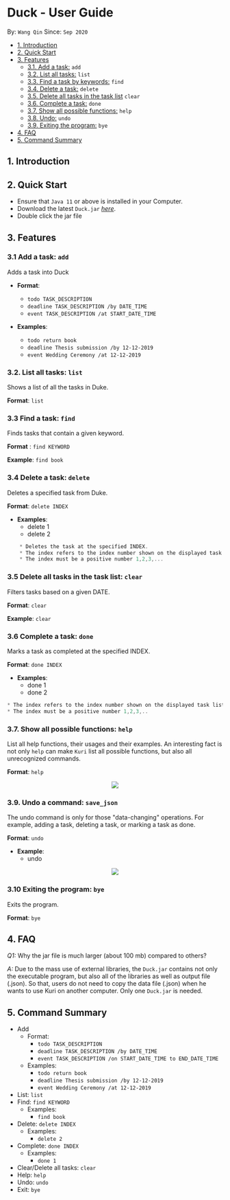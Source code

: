 
# Duck - User Guide
By: `Wang Qin` Since: `Sep 2020`


* [1. Introduction](#introduction)
* [2. Quick Start](#quick-start)
* [3. Features](#features)
    + [3.1. Add a task:](#addtask) `add`
    + [3.2. List all tasks:](#list) `list`
    + [3.3. Find a task by keywords:](#find) `find`
    + [3.4. Delete a task:](#delete) `delete`
    + [3.5. Delete all tasks in the task list](#clear) `clear`
    + [3.6. Complete a task:](#complete) `done`
    + [3.7. Show all possible functions:](#help) `help`
    + [3.8. Undo:](#save_json) `undo`
    + [3.9. Exiting the program:](#exit) `bye`
* [4. FAQ](#faq)
* [5. Command Summary](#command-summary)


<a name="introduction"></a>


##  1. Introduction


<a name="quick-start"></a>

## 2. Quick Start

*    Ensure that `Java 11` or above is installed in your Computer.
*    Download the latest `Duck.jar` [_here_](https://github.com/JosephLimWeiJie/duke/releases/download/v0.2.0/duke.jar).
*    Double click the jar file

## 3. Features


<a name="addtask"></a>

### 3.1 Add a task: `add`

Adds a task into Duck

* **Format**: 
    * `todo TASK_DESCRIPTION`
    * `deadline TASK_DESCRIPTION /by DATE_TIME`
    * `event TASK_DESCRIPTION /at START_DATE_TIME`

* **Examples**:
    * `todo return book`
    * `deadline Thesis submission /by 12-12-2019`
    * `event Wedding Ceremony /at 12-12-2019`

<a name="list"></a>

### 3.2. List all tasks: `list`

Shows a list of all the tasks in Duke.

**Format**: `list`


<a name="find"></a>

### 3.3 Find a task: `find`

Finds tasks that contain a given keyword.

**Format** : `find KEYWORD`

**Example**: `find book`

<a name="delete"></a>

### 3.4 Delete a task: `delete`
Deletes a specified task from Duke.

**Format**: `delete INDEX`

* **Examples**:
    * delete 1
    * delete 2

```javascript
    * Deletes the task at the specified INDEX.
    * The index refers to the index number shown on the displayed task list.
    * The index must be a positive number 1,2,3,...
```

<a name="clear"></a>

### 3.5 Delete all tasks in the task list: `clear`
Filters tasks based on a given DATE.

**Format**: `clear`

**Example**: `clear`

<a name="complete"></a>

### 3.6 Complete a task: `done`

Marks a task as completed at the specified INDEX.

**Format**: `done INDEX`

* **Examples**:
    * done 1
    * done 2

```javascript
* The index refers to the index number shown on the displayed task list.
* The index must be a positive number 1,2,3,..
```

<a name="help"></a>

### 3.7. Show all possible functions: `help`

List all help functions, their usages and their examples.
An interesting fact is not only `help` can make `Kuri` list all possible functions, but also all unrecognized commands. 

**Format**: `help`

<p align="center">
  <img src="https://github.com/wangqinNick/duke/blob/master/src/main/resources/images/list%20of%20help.png">
</p>


<a name="save_json"></a>

### 3.9. Undo a command: `save_json`

The undo command is only for those "data-changing" operations. For example, adding a task, deleting a task, or marking a task as done.

**Format**: `undo`

* **Example**:
    * undo

<p align="center">
  <img src="https://github.com/wangqinNick/duke/blob/master/src/main/resources/images/data%20saved.png">
</p>

<a name="exit"></a>

### 3.10 Exiting the program: `bye`

Exits the program.

**Format**: `bye`


<a name="faq"></a>

## 4. FAQ

*Q1:* Why the jar file is much larger (about 100 mb) compared to others?

*A:* Due to the mass use of external libraries, the `Duck.jar` contains not only the executable program, but also all of the 
    libraries as well as output file (.json). So that, users do not need to copy the data file (.json) when he wants to use Kuri on another
    computer. Only one `Duck.jar` is needed. 


<a name="command-summary"></a>

## 5. Command Summary
* Add 
    * Format: 
        * `todo TASK_DESCRIPTION`
        * `deadline TASK_DESCRIPTION /by DATE_TIME`
        * `event TASK_DESCRIPTION /on START_DATE_TIME to END_DATE_TIME`
    * Examples:
        * `todo return book`
        * `deadline Thesis submission /by 12-12-2019`
        * `event Wedding Ceremony /at 12-12-2019`
* List: `list`
* Find: `find KEYWORD`
    * Examples:
        * `find book`
* Delete: `delete INDEX`
   * Examples:
        * `delete 2`
* Complete: `done INDEX`
    * Examples:
        * `done 1`
* Clear/Delete all tasks: `clear`
* Help: `help`
* Undo: `undo`
* Exit: `bye`


